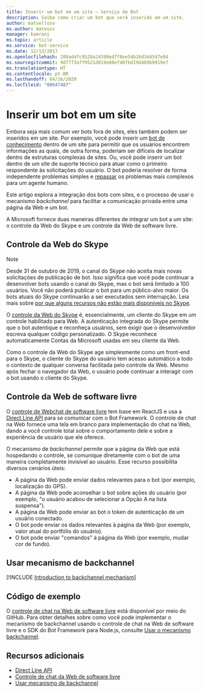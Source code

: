 ```yaml
---
title: Inserir um bot em um site – Serviço de Bot
description: Saiba como criar um bot que será inserido em um site.
author: matvelloso
ms.author: mateusv
manager: kamrani
ms.topic: article
ms.service: bot-service
ms.date: 12/13/2017
ms.openlocfilehash: 200ad4fc9528a24390edff8ee54b26d344547e04
ms.sourcegitcommit: 9d77f3aff9521d819e88efd0fbd19d469b9919e7
ms.translationtype: HT
ms.contentlocale: pt-BR
ms.lasthandoff: 04/16/2020
ms.locfileid: "80647487"
---
```

# <a name="embed-a-bot-in-a-website"></a>Inserir um bot em um site

Embora seja mais comum ver bots fora de sites, eles também podem ser inseridos em um site. Por exemplo, você pode inserir um [bot de conhecimento](~/bot-service-design-pattern-knowledge-base.md) dentro de um site para permitir que os usuários encontrem informações as quais, de outra forma, poderiam ser difíceis de localizar dentro de estruturas complexas de sites. Ou, você pode inserir um bot dentro de um site de suporte técnico para atuar como o primeiro respondente às solicitações do usuário. O bot poderia resolver de forma independente problemas simples e [repassar](~/bot-service-design-pattern-handoff-human.md) os problemas mais complexos para um agente humano. 

Este artigo explora a integração dos bots com sites, e o processo de usar o mecanismo *backchannel* para facilitar a comunicação privada entre uma página da Web e um bot. 

A Microsoft fornece duas maneiras diferentes de integrar um bot a um site: o controle da Web do Skype e um controle da Web de software livre.

## <a name="skype-web-control"></a>Controle da Web do Skype

>[!NOTE]
> Desde 31 de outubro de 2019, o canal do Skype não aceita mais novas solicitações de publicação de bot. Isso significa que você pode continuar a desenvolver bots usando o canal do Skype, mas o bot será limitado a 100 usuários. Você não poderá publicar o bot para um público-alvo maior. Os bots atuais do Skype continuarão a ser executados sem interrupção. Leia mais sobre [por que alguns recursos não estão mais disponíveis no Skype](https://support.skype.com/faq/fa12091/why-are-some-features-not-available-in-skype-anymore).


O [controle da Web do Skype](https://aka.ms/bot-skype-web-control) é, essencialmente, um cliente do Skype em um controle habilitado para Web. A autenticação integrada do Skype permite que o bot autentique e reconheça usuários, sem exigir que o desenvolvedor escreva qualquer código personalizado. O Skype reconhece automaticamente Contas da Microsoft usadas em seu cliente da Web. 

Como o controle da Web do Skype age simplesmente como um front-end para o Skype, o cliente do Skype do usuário tem acesso automático a todo o contexto de qualquer conversa facilitada pelo controle da Web. Mesmo após fechar o navegador da Web, o usuário pode continuar a interagir com o bot usando o cliente do Skype. 

## <a name="open-source-web-control"></a>Controle da Web de software livre

O <a href="https://aka.ms/BotFramework-WebChat" target="_blank">controle de Webchat de software livre</a> tem base em ReactJS e usa a [Direct Line API][directLineAPI] para se comunicar com o Bot Framework. O controle de chat na Web fornece uma tela em branco para implementação do chat na Web, dando a você controle total sobre o comportamento dele e sobre a experiência de usuário que ele oferece. 

O mecanismo de *backchannel* permite que a página da Web que está hospedando o controle, se comunique diretamente com o bot de uma maneira completamente invisível ao usuário. Esse recurso possibilita diversos cenários úteis: 

- A página da Web pode enviar dados relevantes para o bot (por exemplo, localização do GPS).
- A página da Web pode aconselhar o bot sobre ações do usuário (por exemplo, "o usuário acabou de selecionar a Opção A na lista suspensa").
- A página da Web pode enviar ao bot o token de autenticação de um usuário conectado.
- O bot pode enviar os dados relevantes à página da Web (por exemplo, valor atual do portfólio do usuário).
- O bot pode enviar "comandos" à página da Web (por exemplo, mudar cor de fundo).

## <a name="using-the-backchannel-mechanism"></a>Usar mecanismo de backchannel

[!INCLUDE [Introduction to backchannel mechanism](~/includes/snippet-backchannel.md)]

## <a name="sample-code"></a>Código de exemplo

O <a href="https://aka.ms/BotFramework-WebChat" target="_blank">controle de chat na Web de software livre</a> está disponível por meio do GitHub. Para obter detalhes sobre como você pode implementar o mecanismo de backchannel usando o controle de chat na Web de software livre e o SDK do Bot Framework para Node.js, consulte [Usar o mecanismo backchannel](~/nodejs/bot-builder-nodejs-backchannel.md).

## <a name="additional-resources"></a>Recursos adicionais

- [Direct Line API][directLineAPI]
- [Controle de chat da Web de software livre](https://github.com/Microsoft/BotFramework-WebChat)
- [Usar mecanismo de backchannel](~/nodejs/bot-builder-nodejs-backchannel.md)

[directLineAPI]: https://docs.botframework.com/restapi/directline3/#navtitle

